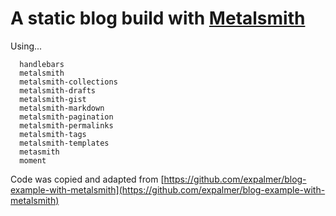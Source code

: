 # A static blog build with [Metalsmith](http://metalsmith.io/)


Using...

```markup
  handlebars
  metalsmith
  metalsmith-collections
  metalsmith-drafts
  metalsmith-gist
  metalsmith-markdown
  metalsmith-pagination
  metalsmith-permalinks
  metalsmith-tags
  metalsmith-templates
  metasmith
  moment
```


Code was copied and adapted from [https://github.com/expalmer/blog-example-with-metalsmith](https://github.com/expalmer/blog-example-with-metalsmith)
